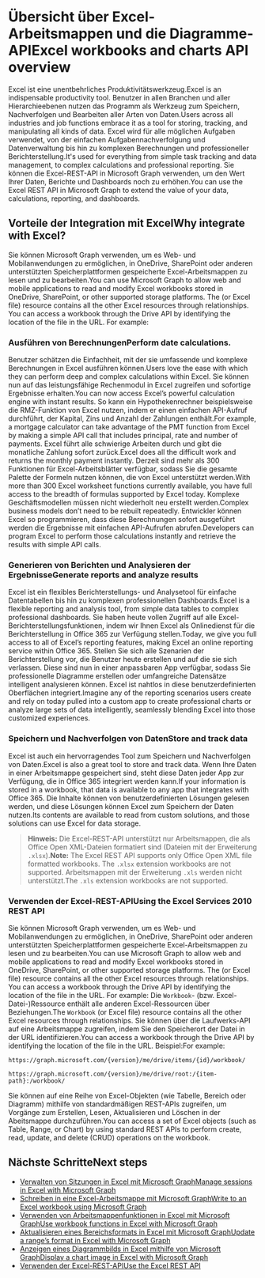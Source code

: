 # <a name="excel-workbooks-and-charts-api-overview"></a><span data-ttu-id="eb676-101">Übersicht über Excel-Arbeitsmappen und die Diagramme-API</span><span class="sxs-lookup"><span data-stu-id="eb676-101">Excel workbooks and charts API overview</span></span>

<span data-ttu-id="eb676-102">Excel ist eine unentbehrliches Produktivitätswerkzeug.</span><span class="sxs-lookup"><span data-stu-id="eb676-102">Excel is an indispensable productivity tool.</span></span> <span data-ttu-id="eb676-103">Benutzer in allen Branchen und aller Hierarchieebenen nutzen das Programm als Werkzeug zum Speichern, Nachverfolgen und Bearbeiten aller Arten von Daten.</span><span class="sxs-lookup"><span data-stu-id="eb676-103">Users across all industries and job functions embrace it as a tool for storing, tracking, and manipulating all kinds of data.</span></span> <span data-ttu-id="eb676-104">Excel wird für alle möglichen Aufgaben verwendet, von der einfachen Aufgabennachverfolgung und Datenverwaltung bis hin zu komplexen Berechnungen und professioneller Berichterstellung.</span><span class="sxs-lookup"><span data-stu-id="eb676-104">It's used for everything from simple task tracking and data management, to complex calculations and professional reporting.</span></span> <span data-ttu-id="eb676-105">Sie können die Excel-REST-API in Microsoft Graph verwenden, um den Wert Ihrer Daten, Berichte und Dashboards noch zu erhöhen.</span><span class="sxs-lookup"><span data-stu-id="eb676-105">You can use the Excel REST API in Microsoft Graph to extend the value of your data, calculations, reporting, and dashboards.</span></span>

## <a name="why-integrate-with-excel"></a><span data-ttu-id="eb676-106">Vorteile der Integration mit Excel</span><span class="sxs-lookup"><span data-stu-id="eb676-106">Why integrate with Excel?</span></span>

<span data-ttu-id="eb676-107">Sie können Microsoft Graph verwenden, um es Web- und Mobilanwendungen zu ermöglichen, in OneDrive, SharePoint oder anderen unterstützten Speicherplattformen gespeicherte Excel-Arbeitsmappen zu lesen und zu bearbeiten.</span><span class="sxs-lookup"><span data-stu-id="eb676-107">You can use Microsoft Graph to allow web and mobile applications to read and modify Excel workbooks stored in OneDrive, SharePoint, or other supported storage platforms. The  (or Excel file) resource contains all the other Excel resources through relationships. You can access a workbook through the Drive API by identifying the location of the file in the URL. For example:</span></span>

### <a name="perform-calculations"></a><span data-ttu-id="eb676-108">Ausführen von Berechnungen</span><span class="sxs-lookup"><span data-stu-id="eb676-108">Perform date calculations.</span></span>

<span data-ttu-id="eb676-109">Benutzer schätzen die Einfachheit, mit der sie umfassende und komplexe Berechnungen in Excel ausführen können.</span><span class="sxs-lookup"><span data-stu-id="eb676-109">Users love the ease with which they can perform deep and complex calculations within Excel.</span></span> <span data-ttu-id="eb676-110">Sie können nun auf das leistungsfähige Rechenmodul in Excel zugreifen und sofortige Ergebnisse erhalten.</span><span class="sxs-lookup"><span data-stu-id="eb676-110">You can now access Excel’s powerful calculation engine with instant results.</span></span> <span data-ttu-id="eb676-111">So kann ein Hypothekenrechner beispielsweise die RMZ-Funktion von Excel nutzen, indem er einen einfachen API-Aufruf durchführt, der Kapital, Zins und Anzahl der Zahlungen enthält.</span><span class="sxs-lookup"><span data-stu-id="eb676-111">For example, a mortgage calculator can take advantage of the PMT function from Excel by making a simple API call that includes principal, rate and number of payments.</span></span> <span data-ttu-id="eb676-112">Excel führt alle schwierige Arbeiten durch und gibt die monatliche Zahlung sofort zurück.</span><span class="sxs-lookup"><span data-stu-id="eb676-112">Excel does all the difficult work and returns the monthly payment instantly.</span></span> <span data-ttu-id="eb676-113">Derzeit sind mehr als 300 Funktionen für Excel-Arbeitsblätter verfügbar, sodass Sie die gesamte Palette der Formeln nutzen können, die von Excel unterstützt werden.</span><span class="sxs-lookup"><span data-stu-id="eb676-113">With more than 300 Excel worksheet functions currently available, you have full access to the breadth of formulas supported by Excel today.</span></span> <span data-ttu-id="eb676-114">Komplexe Geschäftsmodellen müssen nicht wiederholt neu erstellt werden.</span><span class="sxs-lookup"><span data-stu-id="eb676-114">Complex business models don’t need to be rebuilt repeatedly.</span></span> <span data-ttu-id="eb676-115">Entwickler können Excel so programmieren, dass diese Berechnungen sofort ausgeführt werden die Ergebnisse mit einfachen API-Aufrufen abrufen.</span><span class="sxs-lookup"><span data-stu-id="eb676-115">Developers can program Excel to perform those calculations instantly and retrieve the results with simple API calls.</span></span>

### <a name="generate-reports-and-analyze-results"></a><span data-ttu-id="eb676-116">Generieren von Berichten und Analysieren der Ergebnisse</span><span class="sxs-lookup"><span data-stu-id="eb676-116">Generate reports and analyze results</span></span>

<span data-ttu-id="eb676-117">Excel ist ein flexibles Berichterstellungs- und Analysetool für einfache Datentabellen bis hin zu komplexen professionellen Dashboards.</span><span class="sxs-lookup"><span data-stu-id="eb676-117">Excel is a flexible reporting and analysis tool, from simple data tables to complex professional dashboards.</span></span> <span data-ttu-id="eb676-118">Sie haben heute vollen Zugriff auf alle Excel-Berichterstellungsfunktionen, indem wir Ihnen Excel als Onlinedienst für die Berichterstellung in Office 365 zur Verfügung stellen.</span><span class="sxs-lookup"><span data-stu-id="eb676-118">Today, we give you full access to all of Excel’s reporting features, making Excel an online reporting service within Office 365.</span></span> <span data-ttu-id="eb676-119">Stellen Sie sich alle Szenarien der Berichterstellung vor, die Benutzer heute erstellen und auf die sie sich verlassen. Diese sind nun in einer anpassbaren App verfügbar, sodass Sie professionelle Diagramme erstellen oder umfangreiche Datensätze intelligent analysieren können. Excel ist nahtlos in diese benutzerdefinierten Oberflächen integriert.</span><span class="sxs-lookup"><span data-stu-id="eb676-119">Imagine any of the reporting scenarios users create and rely on today pulled into a custom app to create professional charts or analyze large sets of data intelligently, seamlessly blending Excel into those customized experiences.</span></span>

### <a name="store-and-track-data"></a><span data-ttu-id="eb676-120">Speichern und Nachverfolgen von Daten</span><span class="sxs-lookup"><span data-stu-id="eb676-120">Store and track data</span></span>

<span data-ttu-id="eb676-121">Excel ist auch ein hervorragendes Tool zum Speichern und Nachverfolgen von Daten.</span><span class="sxs-lookup"><span data-stu-id="eb676-121">Excel is also a great tool to store and track data.</span></span> <span data-ttu-id="eb676-122">Wenn Ihre Daten in einer Arbeitsmappe gespeichert sind, steht diese Daten jeder App zur Verfügung, die in Office 365 integriert werden kann.</span><span class="sxs-lookup"><span data-stu-id="eb676-122">If your information is stored in a workbook, that data is available to any app that integrates with Office 365.</span></span> <span data-ttu-id="eb676-123">Die Inhalte können von benutzerdefinierten Lösungen gelesen werden, und diese Lösungen können Excel zum Speichern der Daten nutzen.</span><span class="sxs-lookup"><span data-stu-id="eb676-123">Its contents are available to read from custom solutions, and those solutions can use Excel for data storage.</span></span>

><span data-ttu-id="eb676-124">**Hinweis:** Die Excel-REST-API unterstützt nur Arbeitsmappen, die als Office Open XML-Dateien formatiert sind (Dateien mit der Erweiterung `.xlsx`).</span><span class="sxs-lookup"><span data-stu-id="eb676-124">**Note:** The Excel REST API supports only Office Open XML file formatted workbooks. The `.xlsx` extension workbooks are not supported.</span></span> <span data-ttu-id="eb676-125">Arbeitsmappen mit der Erweiterung `.xls` werden nicht unterstützt.</span><span class="sxs-lookup"><span data-stu-id="eb676-125">The `.xls` extension workbooks are not supported.</span></span> 

### <a name="using-the-excel-rest-api"></a><span data-ttu-id="eb676-126">Verwenden der Excel-REST-API</span><span class="sxs-lookup"><span data-stu-id="eb676-126">Using the Excel Services 2010 REST API</span></span>
<span data-ttu-id="eb676-127">Sie können Microsoft Graph verwenden, um es Web- und Mobilanwendungen zu ermöglichen, in OneDrive, SharePoint oder anderen unterstützten Speicherplattformen gespeicherte Excel-Arbeitsmappen zu lesen und zu bearbeiten.</span><span class="sxs-lookup"><span data-stu-id="eb676-127">You can use Microsoft Graph to allow web and mobile applications to read and modify Excel workbooks stored in OneDrive, SharePoint, or other supported storage platforms. The  (or Excel file) resource contains all the other Excel resources through relationships. You can access a workbook through the Drive API by identifying the location of the file in the URL. For example:</span></span> <span data-ttu-id="eb676-128">Die `Workbook`- (bzw. Excel-Datei-)Ressource enthält alle anderen Excel-Ressourcen über Beziehungen.</span><span class="sxs-lookup"><span data-stu-id="eb676-128">The `Workbook` (or Excel file) resource contains all the other Excel resources through relationships.</span></span> <span data-ttu-id="eb676-129">Sie können über die Laufwerks-API auf eine Arbeitsmappe zugreifen, indem Sie den Speicherort der Datei in der URL identifizieren.</span><span class="sxs-lookup"><span data-stu-id="eb676-129">You can access a workbook through the Drive API by identifying the location of the file in the URL.</span></span> <span data-ttu-id="eb676-130">Beispiel:</span><span class="sxs-lookup"><span data-stu-id="eb676-130">For example:</span></span>

`https://graph.microsoft.com/{version}/me/drive/items/{id}/workbook/`

`https://graph.microsoft.com/{version}/me/drive/root:/{item-path}:/workbook/ `

<span data-ttu-id="eb676-131">Sie können auf eine Reihe von Excel-Objekten (wie Tabelle, Bereich oder Diagramm) mithilfe von standardmäßigen REST-APIs zugreifen, um Vorgänge zum Erstellen, Lesen, Aktualisieren und Löschen in der Abeitsmappe durchzuführen.</span><span class="sxs-lookup"><span data-stu-id="eb676-131">You can access a set of Excel objects (such as Table, Range, or Chart) by using standard REST APIs to perform create, read, update, and delete (CRUD) operations on the workbook.</span></span>

## <a name="next-steps"></a><span data-ttu-id="eb676-132">Nächste Schritte</span><span class="sxs-lookup"><span data-stu-id="eb676-132">Next steps</span></span>

* [<span data-ttu-id="eb676-133">Verwalten von Sitzungen in Excel mit Microsoft Graph</span><span class="sxs-lookup"><span data-stu-id="eb676-133">Manage sessions in Excel with Microsoft Graph</span></span>](excel-manage-sessions.md)
* [<span data-ttu-id="eb676-134">Schreiben in eine Excel-Arbeitsmappe mit Microsoft Graph</span><span class="sxs-lookup"><span data-stu-id="eb676-134">Write to an Excel workbook using Microsoft Graph</span></span>](excel-write-to-workbook.md)
* [<span data-ttu-id="eb676-135">Verwenden von Arbeitsmappenfunktionen in Excel mit Microsoft Graph</span><span class="sxs-lookup"><span data-stu-id="eb676-135">Use workbook functions in Excel with Microsoft Graph</span></span>](excel-use-functions.md)
* [<span data-ttu-id="eb676-136">Aktualisieren eines Bereichsformats in Excel mit Microsoft Graph</span><span class="sxs-lookup"><span data-stu-id="eb676-136">Update a range’s format in Excel with Microsoft Graph</span></span>](excel-update-range-format.md)
* [<span data-ttu-id="eb676-137">Anzeigen eines Diagrammbilds in Excel mithilfe von Microsoft Graph</span><span class="sxs-lookup"><span data-stu-id="eb676-137">Display a chart image in Excel with Microsoft Graph</span></span>](excel-display-chart-image.md)
* [<span data-ttu-id="eb676-138">Verwenden der Excel-REST-API</span><span class="sxs-lookup"><span data-stu-id="eb676-138">Use the Excel REST API</span></span>](../api-reference/v1.0/resources/excel.md)
